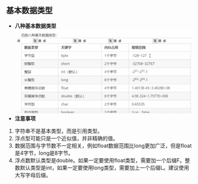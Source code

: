 ## 基本数据类型
- **八种基本数据类型**  
![](./Pics/基本数据类型.png)  
- **注意事项**
1. 字符串不是基本类型，而是引用类型。
2. 浮点型可能只是一个近似值，并非精确的值。
3. 数据范围与字节数不一定相关，例如float数据范围比long更加广泛，但是float是4字节，long是8字节。
4. 浮点数默认类型是double。如果一定要使用float类型，需要加一个后缀F。整数默认类型是int，如果一定要使用long类型，需要加上一个后缀L。建议使用大写字母后缀。
